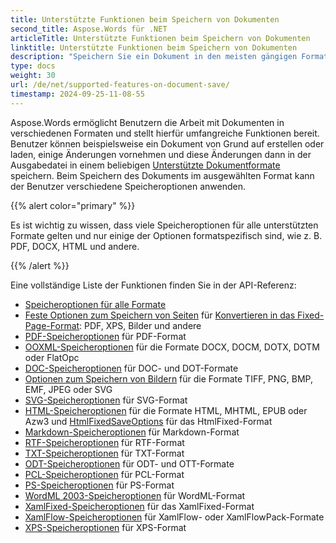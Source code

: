 ```yaml
---
title: Unterstützte Funktionen beim Speichern von Dokumenten
second_title: Aspose.Words für .NET
articleTitle: Unterstützte Funktionen beim Speichern von Dokumenten
linktitle: Unterstützte Funktionen beim Speichern von Dokumenten
description: "Speichern Sie ein Dokument in den meisten gängigen Formaten und unterstützen Sie viele Microsoft Word-Funktionen mit C#."
type: docs
weight: 30
url: /de/net/supported-features-on-document-save/
timestamp: 2024-09-25-11-08-55
---
```


Aspose.Words ermöglicht Benutzern die Arbeit mit Dokumenten in verschiedenen Formaten und stellt hierfür umfangreiche Funktionen bereit. Benutzer können beispielsweise ein Dokument von Grund auf erstellen oder laden, einige Änderungen vornehmen und diese Änderungen dann in der Ausgabedatei in einem beliebigen [Unterstützte Dokumentformate](/words/de/net/supported-document-formats/) speichern. Beim Speichern des Dokuments im ausgewählten Format kann der Benutzer verschiedene Speicheroptionen anwenden.

{{% alert color="primary" %}}

Es ist wichtig zu wissen, dass viele Speicheroptionen für alle unterstützten Formate gelten und nur einige der Optionen formatspezifisch sind, wie z. B. PDF, DOCX, HTML und andere.

{{% /alert %}}

Eine vollständige Liste der Funktionen finden Sie in der API-Referenz:

- [Speicheroptionen für alle Formate](https://reference.aspose.com/words/de/net/aspose.words.saving/)
- [Feste Optionen zum Speichern von Seiten](https://reference.aspose.com/words/de/net/aspose.words.saving/fixedpagesaveoptions/) für [Konvertieren in das Fixed-Page-Format](/words/de/net/converting-to-fixed-page-format/): PDF, XPS, Bilder und andere
- [PDF-Speicheroptionen](https://reference.aspose.com/words/de/net/aspose.words.saving/pdfsaveoptions/) für PDF-Format
- [OOXML-Speicheroptionen](https://reference.aspose.com/words/de/net/aspose.words.saving/ooxmlsaveoptions/) für die Formate DOCX, DOCM, DOTX, DOTM oder FlatOpc
- [DOC-Speicheroptionen](https://reference.aspose.com/words/de/net/aspose.words.saving/docsaveoptions/) für DOC- und DOT-Formate
- [Optionen zum Speichern von Bildern](https://reference.aspose.com/words/de/net/aspose.words.saving/imagesaveoptions/) für die Formate TIFF, PNG, BMP, EMF, JPEG oder SVG
- [SVG-Speicheroptionen](https://reference.aspose.com/words/de/net/aspose.words.saving/svgsaveoptions/) für SVG-Format
- [HTML-Speicheroptionen](https://reference.aspose.com/words/de/net/aspose.words.saving/htmlsaveoptions/) für die Formate HTML, MHTML, EPUB oder Azw3 und [HtmlFixedSaveOptions](https://reference.aspose.com/words/de/net/aspose.words.saving/htmlfixedsaveoptions/) für das HtmlFixed-Format
- [Markdown-Speicheroptionen](https://reference.aspose.com/words/de/net/aspose.words.saving/markdownsaveoptions/) für Markdown-Format
- [RTF-Speicheroptionen](https://reference.aspose.com/words/de/net/aspose.words.saving/rtfsaveoptions/) für RTF-Format
- [TXT-Speicheroptionen](https://reference.aspose.com/words/de/net/aspose.words.saving/txtsaveoptions/) für TXT-Format
- [ODT-Speicheroptionen](https://reference.aspose.com/words/de/net/aspose.words.saving/odtsaveoptions/) für ODT- und OTT-Formate
- [PCL-Speicheroptionen](https://reference.aspose.com/words/de/net/aspose.words.saving/pclsaveoptions/) für PCL-Format
- [PS-Speicheroptionen](https://reference.aspose.com/words/de/net/aspose.words.saving/pssaveoptions/) für PS-Format
- [WordML 2003-Speicheroptionen](https://reference.aspose.com/words/de/net/aspose.words.saving/wordml2003saveoptions/) für WordML-Format
- [XamlFixed-Speicheroptionen](https://reference.aspose.com/words/de/net/aspose.words.saving/xamlfixedsaveoptions/) für das XamlFixed-Format
- [XamlFlow-Speicheroptionen](https://reference.aspose.com/words/de/net/aspose.words.saving/xamlflowsaveoptions/) für XamlFlow- oder XamlFlowPack-Formate
- [XPS-Speicheroptionen](https://reference.aspose.com/words/de/net/aspose.words.saving/xpssaveoptions/) für XPS-Format
